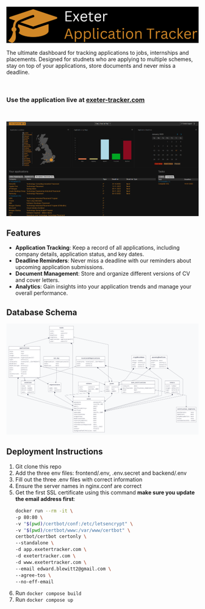 ![Application tracker dashboard](./frontend/public/Long%20Logo.png)


The ultimate dashboard for tracking applications to jobs, internships and placements. Designed for studnets who are applying to multiple schemes, stay on top of your applications, store documents and never miss a deadline.

<br>

### Use the application live at [exeter-tracker.com](http://#)

<br>

![Application tracker dashboard](./frontend/public/dashboard.png)



## Features

- **Application Tracking**: Keep a record of all applications, including company details, application status, and key dates.
- **Deadline Reminders**: Never miss a deadline with our reminders about upcoming application submissions.
- **Document Management**: Store and organize different versions of CV and cover letters.
- **Analytics**: Gain insights into your application trends and manage your overall performance.

## Database Schema
![Pocketbase database schema](./frontend/public/pb_diagram.png)

  

## Deployment Instructions

1. Git clone this repo
2. Add the three env files: frontend/.env, .env.secret and backend/.env
3. Fill out the three .env files with correct information
4. Ensure the server names in nginx.conf are correct
5. Get the first SSL certificate using this command **make sure you update the email address first**:
    ```bash
    docker run --rm -it \
    -p 80:80 \
    -v "$(pwd)/certbot/conf:/etc/letsencrypt" \
    -v "$(pwd)/certbot/www:/var/www/certbot" \
    certbot/certbot certonly \
    --standalone \
    -d app.exetertracker.com \
    -d exetertracker.com \
    -d www.exetertracker.com \
    --email edward.blewitt2@gmail.com \
    --agree-tos \
    --no-eff-email
    ``` 
6. Run `docker compose build`
7. Run `docker compose up`